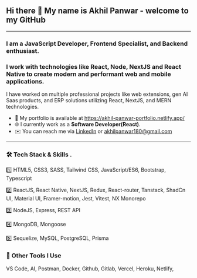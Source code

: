 ## Hi there 👋 My name is Akhil Panwar - welcome to my GitHub
---

### **I am a JavaScript Developer, Frontend Specialist, and Backend enthusiast**.
### I work with technologies like **React**, **Node**, **NextJS** and **React Native** to create modern and performant **web** and **mobile applications**.

I have worked on multiple professional projects like web extensions, gen AI Saas products, and ERP solutions utilizing React, NextJS, and MERN technologies.
- :open_file_folder: My portfolio is available at https://akhil-panwar-portfolio.netlify.app/
- :globe_with_meridians: I currently work as a **Software Developer(React)**.
- :envelope: You can reach me via [LinkedIn](https://www.linkedin.com/in/akhil-panwar-/) or akhilpanwar180@gmail.com
---
### 🛠️ **Tech Stack & Skills** .
:one: HTML5, CSS3, SASS, Tailwind CSS, JavaScript/ES6, Bootstrap, Typescript

:two: ReactJS, React Native, NextJS, Redux, React-router, Tanstack, ShadCn UI, Material UI, Framer-motion, Jest, Vitest, NX Monorepo

:three: NodeJS, Express, REST API

:four: MongoDB, Mongoose

:five: Sequelize, MySQL, PostgreSQL, Prisma
### 🧰 **Other Tools I Use**  
VS Code, AI, Postman, Docker, Github, Gitlab, Vercel, Heroku, Netlify, 






